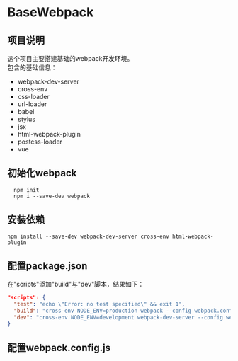 # BaseWebpack

## 项目说明
这个项目主要搭建基础的webpack开发环境。  
包含的基础信息：  
- webpack-dev-server
- cross-env
- css-loader
- url-loader
- babel
- stylus
- jsx
- html-webpack-plugin
- postcss-loader
- vue


## 初始化webpack
```shell
  npm init
  npm i --save-dev webpack
```

## 安装依赖
```shell
npm install --save-dev webpack-dev-server cross-env html-webpack-plugin
```
## 配置package.json
在"scripts"添加"build"与"dev"脚本，结果如下：
```json
"scripts": {
  "test": "echo \"Error: no test specified\" && exit 1",
  "build": "cross-env NODE_ENV=production webpack --config webpack.config.js",
  "dev": "cross-env NODE_ENV=development webpack-dev-server --config webpack.config.js"
}
```

## 配置webpack.config.js
```shell

```
